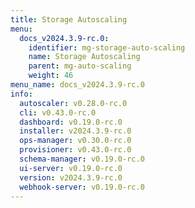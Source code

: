 ```yaml
---
title: Storage Autoscaling
menu:
  docs_v2024.3.9-rc.0:
    identifier: mg-storage-auto-scaling
    name: Storage Autoscaling
    parent: mg-auto-scaling
    weight: 46
menu_name: docs_v2024.3.9-rc.0
info:
  autoscaler: v0.28.0-rc.0
  cli: v0.43.0-rc.0
  dashboard: v0.19.0-rc.0
  installer: v2024.3.9-rc.0
  ops-manager: v0.30.0-rc.0
  provisioner: v0.43.0-rc.0
  schema-manager: v0.19.0-rc.0
  ui-server: v0.19.0-rc.0
  version: v2024.3.9-rc.0
  webhook-server: v0.19.0-rc.0
---
```


